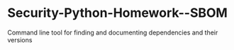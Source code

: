 # Security-Python-Homework--SBOM
Command line tool for finding and documenting dependencies and their versions


